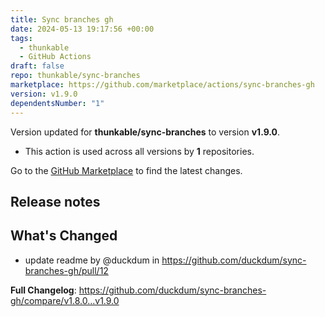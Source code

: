 ```yaml
---
title: Sync branches gh
date: 2024-05-13 19:17:56 +00:00
tags:
  - thunkable
  - GitHub Actions
draft: false
repo: thunkable/sync-branches
marketplace: https://github.com/marketplace/actions/sync-branches-gh
version: v1.9.0
dependentsNumber: "1"
---
```



Version updated for **thunkable/sync-branches** to version **v1.9.0**.
- This action is used across all versions by **1** repositories.

Go to the [GitHub Marketplace](https://github.com/marketplace/actions/sync-branches-gh) to find the latest changes.

## Release notes

## What's Changed
* update readme by @duckdum in https://github.com/duckdum/sync-branches-gh/pull/12


**Full Changelog**: https://github.com/duckdum/sync-branches-gh/compare/v1.8.0...v1.9.0

